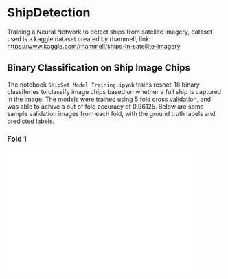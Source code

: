 # ShipDetection
Training a Neural Network to detect ships from satellite imagery, dataset used is a kaggle dataset created by rhammell, link: https://www.kaggle.com/rhammell/ships-in-satellite-imagery

## Binary Classification on Ship Image Chips
The notebook ```ShipSet Model Training.ipynb``` trains resnet-18 binary classiferies to classify image chips based on whether a full ship is captured in the image. The models were trained using 5 fold cross validation, and was able to achive a out of fold accuracy of 0.96125. Below are some sample validation images from each fold, with the ground truth labels and predicted labels.
### Fold 1
![Fold 1 Image](https://github.com/HighSpeeds/ShipDetection/blob/main/fold2.png)
